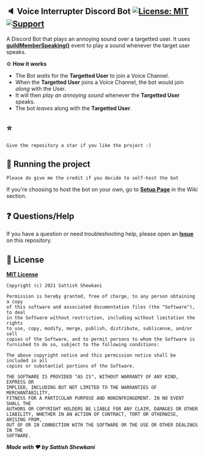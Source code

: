 ## 🔈 Voice Interrupter Discord Bot [![License: MIT](https://img.shields.io/badge/License-MIT-blue.svg)](LICENSE) [![Support](https://img.shields.io/badge/support-Discord-blueviolet)](https://discord.gg/DGeqAgcMnF)

A Discord Bot that plays an annoying sound over a targetted user. It uses **[guildMemberSpeaking()](https://discord.js.org/#/docs/main/stable/class/Client?scrollTo=e-guildMemberSpeaking)** event to play a sound whenever the target user speaks.

⚙ **How it works**
* The Bot _waits_ for the **Targetted User** to join a Voice Channel. 
* When the **Targetted User** joins a Voice Channel, the bot would join _along_ with the User.
* It will then _play an annoying sound_ whenever the **Targetted User** speaks.
* The bot _leaves_ along with the **Targetted User**.
## ⭐
``Give the repository a star if you like the project :)``

## 💨 Running the project
``Please do give me the credit if you decide to self-host the bot``

If you're choosing to host the bot on your own, go to **[Setup Page]()** in the Wiki section.

## ❓ Questions/Help

If you have a question or need troubleshooting help, please open an **[Issue]()** on this repository.

## 🔑 License

<ins>**MIT License**</ins>
```
Copyright (c) 2021 Sattish Shewkani

Permission is hereby granted, free of charge, to any person obtaining a copy
of this software and associated documentation files (the "Software"), to deal
in the Software without restriction, including without limitation the rights
to use, copy, modify, merge, publish, distribute, sublicense, and/or sell
copies of the Software, and to permit persons to whom the Software is
furnished to do so, subject to the following conditions:

The above copyright notice and this permission notice shall be included in all
copies or substantial portions of the Software.

THE SOFTWARE IS PROVIDED "AS IS", WITHOUT WARRANTY OF ANY KIND, EXPRESS OR
IMPLIED, INCLUDING BUT NOT LIMITED TO THE WARRANTIES OF MERCHANTABILITY,
FITNESS FOR A PARTICULAR PURPOSE AND NONINFRINGEMENT. IN NO EVENT SHALL THE
AUTHORS OR COPYRIGHT HOLDERS BE LIABLE FOR ANY CLAIM, DAMAGES OR OTHER
LIABILITY, WHETHER IN AN ACTION OF CONTRACT, TORT OR OTHERWISE, ARISING FROM,
OUT OF OR IN CONNECTION WITH THE SOFTWARE OR THE USE OR OTHER DEALINGS IN THE
SOFTWARE.
```

***Made with ♥ by Sattish Shewkani***